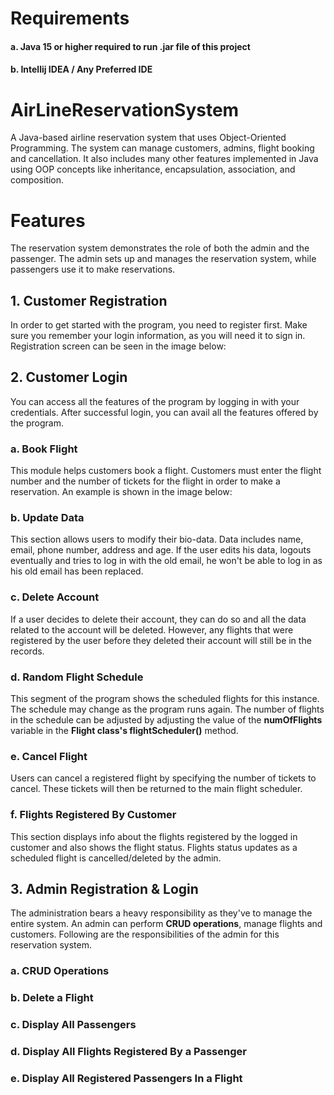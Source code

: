 # Requirements
#### a. Java 15 or higher required to run .jar file of this project
#### b. Intellij IDEA / Any Preferred IDE

# AirLineReservationSystem
A Java-based airline reservation system that uses Object-Oriented Programming. The system can manage customers, admins, flight booking and cancellation.
It also includes many other features implemented in Java using OOP concepts like inheritance, encapsulation, association, and composition.
# Features
The reservation system demonstrates the role of both the admin and the passenger. The admin sets up and manages the reservation system, while passengers use it to make reservations.
## 1. Customer Registration
In order to get started with the program, you need to register first. Make sure you remember your login information, as you will need it to sign in.
Registration screen can be seen in the image below:
## 2. Customer Login
You can access all the features of the program by logging in with your credentials. After successful login, you can avail all the features offered by the program.
### a. Book Flight
This module helps customers book a flight. Customers must enter the flight number and the number of tickets for the flight in order to make a reservation. An example is shown in the image below:
### b. Update Data
This section allows users to modify their bio-data. Data includes name, email, phone number, address and age.
If the user edits his data, logouts eventually and tries to log in with the old email, he won't be able to log in as his old email has been replaced.
### c. Delete Account
If a user decides to delete their account, they can do so and all the data related to the account will be deleted. However, any flights that were registered by the user before they deleted their account will still be in the records.
### d. Random Flight Schedule
This segment of the program shows the scheduled flights for this instance. The schedule may change as the program runs again. The number of flights in the schedule can be adjusted by adjusting the value of the **numOfFlights** variable in the **Flight class's flightScheduler()** method.
### e. Cancel Flight
Users can cancel a registered flight by specifying the number of tickets to cancel. These tickets will then be returned to the main flight scheduler.
### f. Flights Registered By Customer
This section displays info about the flights registered by the logged in customer and also shows the flight status. Flights status updates as a scheduled flight is cancelled/deleted by the admin.
## 3. Admin Registration & Login
The administration bears a heavy responsibility as they've to manage the entire system. An admin can perform **CRUD operations**, manage flights and customers. Following are the responsibilities of the admin for this reservation system.

### a. CRUD Operations

### b. Delete a Flight
### c. Display All Passengers
### d. Display All Flights Registered By a Passenger
### e. Display All Registered Passengers In a Flight
